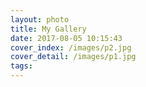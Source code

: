```yaml
---
layout: photo
title: My Gallery
date: 2017-08-05 10:15:43
cover_index: /images/p2.jpg
cover_detail: /images/p1.jpg
tags:
---
```

